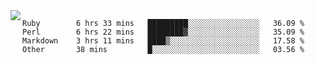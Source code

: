 

<a href="https://github.com/anuraghazra/github-readme-stats">
  <img align="left" src="https://github-readme-stats.vercel.app/api?username=kfly8&count_private=true&show_icons=true&theme=calm" />
</a>


<!--START_SECTION:waka-->

```text
Ruby        6 hrs 33 mins   █████████░░░░░░░░░░░░░░░░   36.09 %
Perl        6 hrs 22 mins   ████████▓░░░░░░░░░░░░░░░░   35.09 %
Markdown    3 hrs 11 mins   ████▒░░░░░░░░░░░░░░░░░░░░   17.58 %
Other       38 mins         █░░░░░░░░░░░░░░░░░░░░░░░░   03.56 %
```

<!--END_SECTION:waka-->
